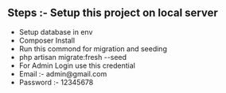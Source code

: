<h2>Steps :- Setup this project on local server</h2>

<ul>
<li>Setup database in env</li>
<li>Composer Install</li>
<li>Run this commond for migration and seeding</li>
<li>php artisan migrate:fresh --seed</li>
<li>For Admin Login use this credential</li>
<li>Email :- admin@gmail.com </li>
<li>Password :- 12345678 </li>
</ul>